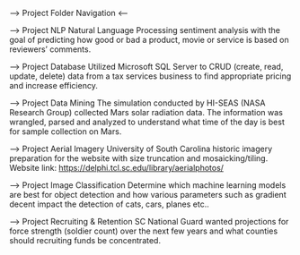 --> Project Folder Navigation <--

--> Project NLP
Natural Language Processing sentiment analysis with the goal of predicting how good or bad a product, movie or service is based on reviewers’ comments.

--> Project Database 
Utilized Microsoft SQL Server to CRUD (create, read, update, delete) data from a tax services business to find appropriate pricing and increase efficiency.

--> Project Data Mining
The simulation conducted by HI-SEAS (NASA Research Group) collected Mars solar radiation data. The information was wrangled, parsed and analyzed to understand what time of the day is best for sample collection on Mars.

--> Project Aerial Imagery
University of South Carolina historic imagery preparation for the website with size truncation and mosaicking/tiling. Website link: https://delphi.tcl.sc.edu/library/aerialphotos/

--> Project Image Classification
Determine which machine learning models are best for object detection and how various parameters such as gradient decent impact the detection of cats, cars, planes etc..

--> Project Recruiting & Retention
SC National Guard wanted projections for force strength (soldier count) over the next few years and what counties should recruiting funds be concentrated.


 
